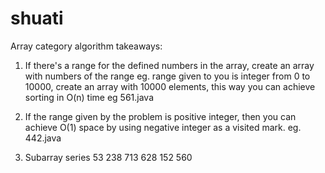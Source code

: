 # shuati

Array category algorithm takeaways:

1. If there's a range for the defined numbers in the array, create an array with numbers of the range
eg. range given to you is integer from 0 to 10000, create an array with 10000 elements, this way you can achieve sorting in O(n) time
eg 561.java

2. If the range given by the problem is positive integer, then you can achieve O(1) space by using negative integer as a visited mark.
eg. 442.java

3. Subarray series
	53
	238
	713
	628
	152
	560